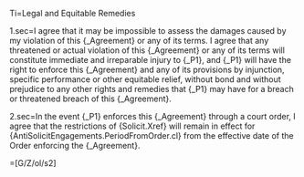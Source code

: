 Ti=Legal and Equitable Remedies

1.sec=I agree that it may be impossible to assess the damages caused by my violation of this {_Agreement} or any of its terms.  I agree that any threatened or actual violation of this {_Agreement} or any of its terms will constitute immediate and irreparable injury to {_P1}, and {_P1} will have the right to enforce this {_Agreement} and any of its provisions by injunction, specific performance or other equitable relief, without bond and without prejudice to any other rights and remedies that {_P1} may have for a breach or threatened breach of this {_Agreement}.

2.sec=In the event {_P1} enforces this {_Agreement} through a court order, I agree that the restrictions of {Solicit.Xref} will remain in effect for {AntiSolicitEngagements.PeriodFromOrder.cl} from the effective date of the Order enforcing the {_Agreement}.

=[G/Z/ol/s2]
